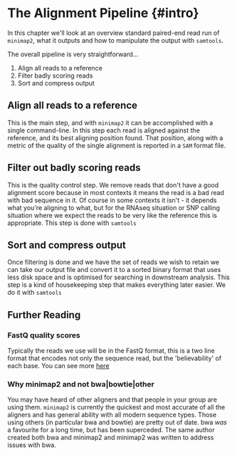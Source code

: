 # The Alignment Pipeline {#intro}

In this chapter we'll look at an overview standard paired-end read run of `minimap2`, what it outputs and how to manipulate the output with `samtools`.

The overall pipeline is very straightforward...

  1. Align all reads to a reference
  2. Filter badly scoring reads
  3. Sort and compress output
  

## Align all reads to a reference

  This is the main step, and with `minimap2` it can be accomplished with a single command-line. In this step each read is aligned against the reference, and its best aligning position found. That position, along with a metric of the quality of the single alignment is reported in a `SAM` format file.

## Filter out badly scoring reads
  
  This is the quality control step. We remove reads that don't have a good alignment score because in most contexts it means the read is a bad read with bad sequence in it. Of course in some contexts it isn't - it depends what you're aligning to what, but for the RNAseq situation or SNP calling situation where we expect the reads to be very like the reference this is appropriate. This step is done with `samtools`
  
## Sort and compress output
  
  Once filtering is done and we have the set of reads we wish to retain we can take our output file and convert it to a sorted binary format that uses less disk space and is optimised for searching in downstream analysis. This step is a kind of housekeeping step that makes everything later easier. We do it with `samtools`
  
## Further Reading

###  FastQ quality scores
Typically the reads we use will be in the FastQ format, this is a two line format that encodes not only the sequence read, but the 'believability' of each base. You can see more [here](https://en.wikipedia.org/wiki/FASTQ_format)

### Why minimap2 and not bwa|bowtie|other

You may have heard of other aligners and that people in your group are using them. `minimap2` is currently the quickest and most accurate of all the aligners and has general ability with all modern sequence types. Those using others (in particular bwa and bowtie) are pretty out of date. bwa _was_ a favourite for a long time, but has been superceded. The same author created both bwa and minimap2 and minimap2 was written to address issues with bwa. 

